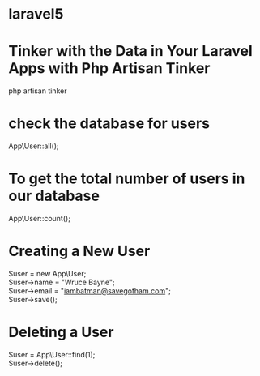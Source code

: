 # laravel5

# Tinker with the Data in Your Laravel Apps with Php Artisan Tinker
php artisan tinker<br/>  

# check the database for users
App\User::all();<br/>  

# To get the total number of users in our database
App\User::count();<br/>  

# Creating a New User
$user = new App\User;  
$user->name = "Wruce Bayne";     
$user->email = "iambatman@savegotham.com";  
$user->save();  

# Deleting a User
$user = App\User::find(1);  
$user->delete();  
